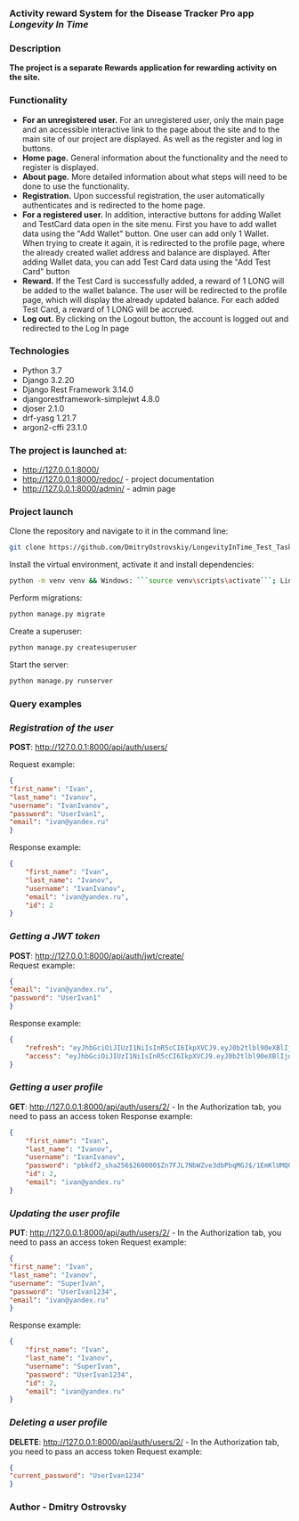### **Activity reward System for the Disease Tracker Pro app** _Longevity In Time_

### Description

**The project is a separate Rewards application for rewarding activity on the site.**
 
### Functionality

- **For an unregistered user.** For an unregistered user, only the main page and an accessible interactive link to the page about the site and to the main site of our project are displayed. As well as the register and log in buttons.
- **Home page.** General information about the functionality and the need to register is displayed.
- **About page.** More detailed information about what steps will need to be done to use the functionality.
- **Registration.** Upon successful registration, the user automatically authenticates and is redirected to the home page.
- **For a registered user.** In addition, interactive buttons for adding Wallet and TestCard data open in the site menu. First you have to add wallet data using the "Add Wallet" button. One user can add only 1 Wallet. When trying to create it again, it is redirected to the profile page, where the already created wallet address and balance are displayed. After adding Wallet data, you can add Test Card data using the "Add Test Card" button
- **Reward.** If the Test Card is successfully added, a reward of 1 LONG will be added to the wallet balance. The user will be redirected to the profile page, which will display the already updated balance. For each added Test Card, a reward of 1 LONG will be accrued.
- **Log out.** By clicking on the Logout button, the account is logged out and redirected to the Log In page

### Technologies

- Python 3.7
- Django 3.2.20
- Django Rest Framework 3.14.0
- djangorestframework-simplejwt 4.8.0
- djoser 2.1.0
- drf-yasg 1.21.7
- argon2-cffi 23.1.0

###  The project is launched at:

- http://127.0.0.1:8000/
- http://127.0.0.1:8000/redoc/ - project documentation
- http://127.0.0.1:8000/admin/ - admin page

### Project launch

Clone the repository and navigate to it in the command line:
```sh
git clone https://github.com/DmitryOstrovskiy/LongevityInTime_Test_Tasks && cd LongevityInTime_Test_Tasks
```
Install the virtual environment, activate it and install dependencies:
```sh
python -m venv venv && Windows: ```source venv\scripts\activate```; Linux/Mac: ```sorce venv/bin/activate``` && pip install -r requirements.txt
```
Perform migrations:
```sh
python manage.py migrate
```
Create a superuser:
```sh
python manage.py createsuperuser
```
Start the server:
```sh
python manage.py runserver
```

### Query examples

### _Registration of the user_
**POST**: http://127.0.0.1:8000/api/auth/users/

Request example:
```json
{
"first_name": "Ivan",
"last_name": "Ivanov",
"username": "IvanIvanov",
"password": "UserIvan1",
"email": "ivan@yandex.ru"
} 
```
Response example:
```json
{
    "first_name": "Ivan",
    "last_name": "Ivanov",
    "username": "IvanIvanov",
    "email": "ivan@yandex.ru",
    "id": 2
}
```

### _Getting a JWT token_
**POST**: http://127.0.0.1:8000/api/auth/jwt/create/   
Request example:
```json
{
"email": "ivan@yandex.ru",
"password": "UserIvan1"
}  
```
Response example:
```json
{
    "refresh": "eyJhbGciOiJIUzI1NiIsInR5cCI6IkpXVCJ9.eyJ0b2tlbl90eXBlIjoicmVmcmVzaCIsImV4cCI6MTY5MzkyMjE5NCwianRpIjoiOTg0NzFiYTg1MDgyNDIzN2I1NDZjMTYyZTczNzM2MzUiLCJ1c2VyX2lkIjoyfQ.AA7j0s3gdmfPLamYy9FxomsN00zXfs73-8RGkWFWs2E",
    "access": "eyJhbGciOiJIUzI1NiIsInR5cCI6IkpXVCJ9.eyJ0b2tlbl90eXBlIjoiYWNjZXNzIiwiZXhwIjoxNjkzOTIyMTk0LCJqdGkiOiJhZTNiMDM0ZjRmMGQ0MmU5OWJhMGVjNTRiODRlMDQ5OCIsInVzZXJfaWQiOjJ9.Rvcm8ZfiRUGi0XsBglMXLzhQn5jV2L40V53X-RZHQbs"
}
```

### _Getting a user profile_
**GET**: http://127.0.0.1:8000/api/auth/users/2/ - In the Authorization tab, you need to pass an access token
Response example:
```json
{
    "first_name": "Ivan",
    "last_name": "Ivanov",
    "username": "IvanIvanov",
    "password": "pbkdf2_sha256$260000$Zn7FJL7NbWZve3dbPbqMGJ$/1EmKlUMQ0SfGGClHnxjrSH4xH8PBekFuJAmBjuO048=",
    "id": 2,
    "email": "ivan@yandex.ru"
}
```

### _Updating the user profile_
**PUT**: http://127.0.0.1:8000/api/auth/users/2/ - In the Authorization tab, you need to pass an access token
Request example:
```json
{
"first_name": "Ivan",
"last_name": "Ivanov",
"username": "SuperIvan",
"password": "UserIvan1234",
"email": "ivan@yandex.ru"
} 
```
Response example:
```json
{
    "first_name": "Ivan",
    "last_name": "Ivanov",
    "username": "SuperIvan",
    "password": "UserIvan1234",
    "id": 2,
    "email": "ivan@yandex.ru"
}
```

### _Deleting a user profile_
**DELETE**: http://127.0.0.1:8000/api/auth/users/2/ - In the Authorization tab, you need to pass an access token
Request example:
```json
{
"current_password": "UserIvan1234"
}
```

### Author - Dmitry Ostrovsky

